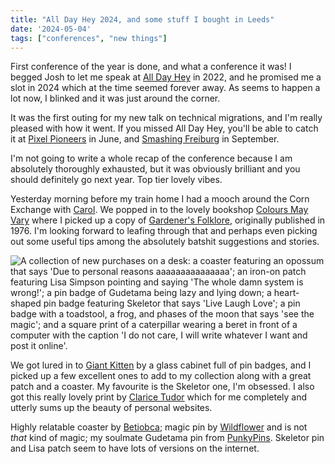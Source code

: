 ```yaml
---
title: "All Day Hey 2024, and some stuff I bought in Leeds"
date: '2024-05-04'
tags: ["conferences", "new things"]
---
```


First conference of the year is done, and what a conference it was! I begged Josh to let me speak at [All Day Hey](https://heypresents.com/conferences/2024) in 2022, and he promised me a slot in 2024 which at the time seemed forever away. As seems to happen a lot now, I blinked and it was just around the corner.

It was the first outing for my new talk on technical migrations, and I'm really pleased with how it went. If you missed All Day Hey, you'll be able to catch it at [Pixel Pioneers](https://pixelpioneers.co/) in June, and [Smashing Freiburg](https://smashingconf.com/freiburg-2024/) in September. 

I'm not going to write a whole recap of the conference because I am absolutely thoroughly exhausted, but it was obviously brilliant and you should definitely go next year. Top tier lovely vibes. 

Yesterday morning before my train home I had a mooch around the Corn Exchange with [Carol](https://carol.gg). We popped in to the lovely bookshop [Colours May Vary](https://coloursmayvary.com) where I picked up a copy of [Gardener's Folklore](https://coloursmayvary.com/products/gardeners-folklore-the-ancient-secrets-for-gardening-magic-margaret-baker), originally published in 1976. I'm looking forward to leafing through that and perhaps even picking out some useful tips among the absolutely batshit suggestions and stories. 

![A collection of new purchases on a desk: a coaster featuring an opossum that says 'Due to personal reasons aaaaaaaaaaaaaaa'; an iron-on patch featuring Lisa Simpson pointing and saying 'The whole damn system is wrong!'; a pin badge of Gudetama being lazy and lying down; a heart-shaped pin badge featuring Skeletor that says 'Live Laugh Love'; a pin badge with a toadstool, a frog, and phases of the moon that says 'see the magic'; and a square print of a caterpillar wearing a beret in front of a computer with the caption 'I do not care, I will write whatever I want and post it online'.](/img/blog/leeds-haul.jpeg)

We got lured in to [Giant Kitten](https://www.giant-kitten.com/) by a glass cabinet full of pin badges, and I picked up a few excellent ones to add to my collection along with a great patch and a coaster. My favourite is the Skeletor one, I'm obsessed. I also got this really lovely print by [Clarice Tudor](https://claricetudor.com) which for me completely and utterly sums up the beauty of personal websites.

Highly relatable coaster by [Betiobca](https://www.etsy.com/shop/Betiobca); magic pin by [Wildflower](https://wildflower.co) and is not *that* kind of magic; my soulmate Gudetama pin from [PunkyPins](https://punkypins.co.uk). Skeletor pin and Lisa patch seem to have lots of versions on the internet.


